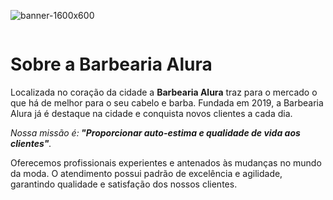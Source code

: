 ![banner-1600x600](https://github.com/tavinn33/tavinn/assets/146443909/e7336d43-0fa1-4cd6-80a6-87ed8cc41625)<!DOCTYPE html>
<html lang="pt-br"> 
 <meta charset="UTF-8">

 <img scr="banner-1600x600">

 <h1>Sobre a Barbearia Alura</h1>

 <p>Localizada no coração da cidade a <strong>Barbearia Alura</strong> traz para o mercado o que há de melhor para o seu cabelo e barba. Fundada em 2019, a Barbearia Alura já é destaque na cidade e 
 conquista novos clientes a cada dia.</p>

 <p><em>Nossa missão é:<strong> "Proporcionar auto-estima e qualidade de vida aos clientes"</strong>.</em></p>
 
 <p>Oferecemos profissionais experientes e antenados às mudanças no mundo da moda. O atendimento possui padrão de excelência e agilidade, garantindo qualidade e satisfação dos nossos clientes.</p>  
 </html>

